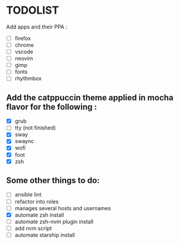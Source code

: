 # TODOLIST

Add apps and their PPA :

- [ ] firefox
- [ ] chrome
- [ ] vscode
- [ ] neovim
- [ ] gimp
- [ ] fonts
- [ ] rhythmbox

## Add the catppuccin theme applied in mocha flavor for the following :

- [x] grub
- [ ] tty (not finished)
- [x] sway
- [x] swaync
- [x] wofi
- [x] foot
- [x] zsh

## Some other things to do:

- [ ] ansible lint
- [ ] refactor into roles
- [ ] manages several hosts and usernames
- [x] automate zsh install
- [ ] automate zsh-nvm plugin install
- [ ] add nvm script
- [ ] automate starship install
